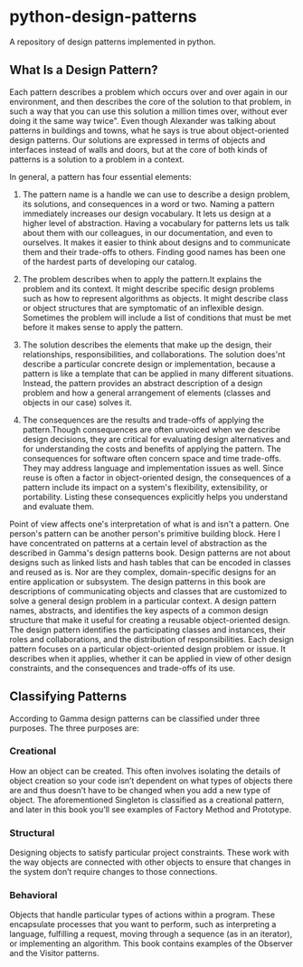# python-design-patterns

A repository of design patterns implemented in python.

## What Is a Design Pattern?

Each pattern describes a problem which occurs over and
over again in our environment, and then describes the core of the solution to that
problem, in such a way that you can use this solution a million times over, without ever
doing it the same way twice". Even though Alexander was talking
about patterns in buildings and towns, what he says is true about object-oriented design
patterns. Our solutions are expressed in terms of objects and interfaces instead of walls
and doors, but at the core of both kinds of patterns is a solution to a problem in a
context.

In general, a pattern has four essential elements:

1. The pattern name is a handle we can use to describe a design problem, its solutions,
and consequences in a word or two. Naming a pattern immediately
increases our design vocabulary. It lets us design at a higher level of abstraction.
Having a vocabulary for patterns lets us talk about them with our colleagues,
in our documentation, and even to ourselves. It makes it easier to think about
designs and to communicate them and their trade-offs to others. Finding good
names has been one of the hardest parts of developing our catalog.

2. The problem describes when to apply the pattern.It explains the problem and its
context. It might describe specific design problems such as how to represent algorithms as objects.
It might describe class or object structures that are symptomatic
of an inflexible design. Sometimes the problem will include a list of conditions
that must be met before it makes sense to apply the pattern.

3. The solution describes the elements that make up the design, their relationships,
responsibilities, and collaborations. The solution does'nt describe a particular
concrete design or implementation, because a pattern is like a template that can
be applied in many different situations. Instead, the pattern provides an abstract
description of a design problem and how a general arrangement of elements
(classes and objects in our case) solves it.

4. The consequences are the results and trade-offs of applying the pattern.Though
consequences are often unvoiced when we describe design decisions, they are
critical for evaluating design alternatives and for understanding the costs and
benefits of applying the pattern.
The consequences for software often concern space and time trade-offs. They
may address language and implementation issues as well. Since reuse is often a
factor in object-oriented design, the consequences of a pattern include its impact
on a system's flexibility, extensibility, or portability. Listing these consequences
explicitly helps you understand and evaluate them.

Point of view affects one's interpretation of what is and isn't a pattern. One person's
pattern can be another person's primitive building block. Here I have concentrated 
on patterns at a certain level of abstraction as the described in Gamma's design patterns book. 
Design patterns are not about designs
such as linked lists and hash tables that can be encoded in classes and reused as is. Nor
are they complex, domain-specific designs for an entire application or subsystem. The
design patterns in this book are descriptions of communicating objects and classes that are
customized to solve a general design problem in a particular context.
A design pattern names, abstracts, and identifies the key aspects of a common design
structure that make it useful for creating a reusable object-oriented design. The design
pattern identifies the participating classes and instances, their roles and collaborations,
and the distribution of responsibilities. Each design pattern focuses on a particular
object-oriented design problem or issue. It describes when it applies, whether it can be
applied in view of other design constraints, and the consequences and trade-offs of its
use.

## Classifying Patterns
According to Gamma design patterns can be classified under three purposes. The three purposes are:

### Creational
How an object can be created. This often involves isolating the details of object creation so your code isn’t dependent on what types of objects there are and thus doesn’t have to be changed when you add a new type of object. The aforementioned Singleton is classified as a creational pattern, and later in this book you’ll see examples of Factory Method and Prototype.

### Structural
Designing objects to satisfy particular project constraints. These work with the way objects are connected with other objects to ensure that changes in the system don’t require changes to those connections.

### Behavioral
Objects that handle particular types of actions within a program. These encapsulate processes that you want to perform, such as interpreting a language, fulfilling a request, moving through a sequence (as in an iterator), or implementing an algorithm. This book contains examples of the Observer and the Visitor patterns.